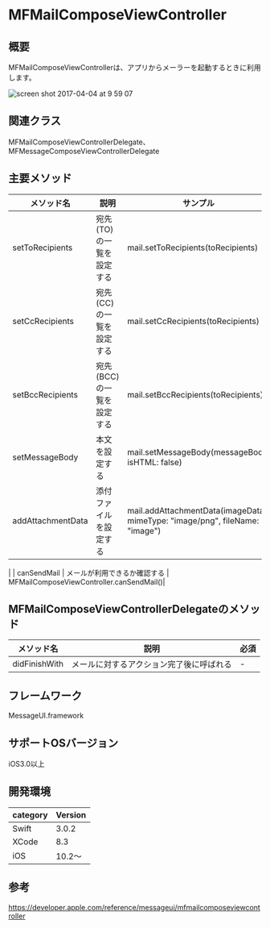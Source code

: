 # MFMailComposeViewController

## 概要
MFMailComposeViewControllerは、アプリからメーラーを起動するときに利用します。<br>

![screen shot 2017-04-04 at 9 59 07](https://cloud.githubusercontent.com/assets/9479568/24637607/6865a4d2-191d-11e7-8a50-fdbe77dd6bb0.png)

## 関連クラス
MFMailComposeViewControllerDelegate、MFMessageComposeViewControllerDelegate

## 主要メソッド

|メソッド名|説明|サンプル|
|---|---|---|
| setToRecipients  |  宛先(TO)の一覧を設定する |  mail.setToRecipients(toRecipients) |
| setCcRecipients  |  宛先(CC)の一覧を設定する |  mail.setCcRecipients(toRecipients) |
| setBccRecipients  |  宛先(BCC)の一覧を設定する |  mail.setBccRecipients(toRecipients) |
| setMessageBody  |  本文を設定する | mail.setMessageBody(messageBody, isHTML: false)  |
| addAttachmentData  | 添付ファイルを設定する |  mail.addAttachmentData(imageData, mimeType: "image/png", fileName: "image")
 |
| canSendMail  |  メールが利用できるか確認する |  MFMailComposeViewController.canSendMail()|

## MFMailComposeViewControllerDelegateのメソッド
|メソッド名|説明|必須|
|---|---|---|
|didFinishWith  | メールに対するアクション完了後に呼ばれる | - |

## フレームワーク
MessageUI.framework

## サポートOSバージョン
iOS3.0以上

## 開発環境
|category | Version| 
|---|---|
| Swift | 3.0.2 |
| XCode | 8.3 |
| iOS | 10.2〜 |

## 参考
https://developer.apple.com/reference/messageui/mfmailcomposeviewcontroller
